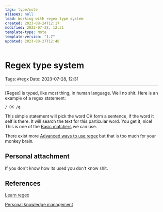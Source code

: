 ```yaml
---
tags: type/note
aliases: null
lead: Working with regex type system
created: 2023-08-24T12:17
modified: 2023-07-28, 12:31
template-type: Note
template-version: "1.7"
updated: 2023-08-27T12:48
---
```


# Regex type system

Tags: #regx 
Date: 2023-07-28, 12:31

---

[Regex] is typed, like most thing, in human language. Well no shit. Here is an example of a regex statement:

```regex
/ OK /g
```

This simple statement will pick the word OK form a sentence, if the word it self is there. It will search the text for this particular word. You get it, nice! This is one of the [Basic matchers](Basic%20matchers.md) we can use.

There exist more [Advanced ways to use regex](Advanced%20ways%20to%20use%20regex.md) but that is too much for your monkey brain.

## Personal attachment 

If you don't know how its used you don't know shit.

## References

[Learn regex](https://regexlearn.com)

[Personal knowledge management](Personal%20knowledge%20management.md)